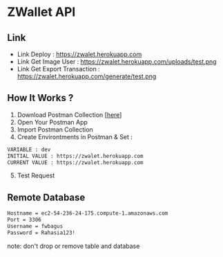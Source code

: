 # ZWallet API

## Link

- Link Deploy : https://zwalet.herokuapp.com
- Link Get Image User : https://zwalet.herokuapp.com/uploads/test.png
- Link Get Export Transaction : https://zwalet.herokuapp.com/generate/test.png

## How It Works ?

1. Download Postman Collection [[here](https://drive.google.com/file/d/1eiFQKdaUJWo5KVjEfTL3zebJXcAvCCR-/view?usp=sharing)]
2. Open Your Postman App
3. Import Postman Collection
4. Create Environtments in Postman & Set :

```bash
VARIABLE : dev
INITIAL VALUE : https://zwalet.herokuapp.com
CURRENT VALUE : https://zwalet.herokuapp.com
```

5. Test Request

## Remote Database

```bash
Hostname = ec2-54-236-24-175.compute-1.amazonaws.com
Port = 3306
Username = fwbagus
Password = Rahasia123!
```

note: don't drop or remove table and database
